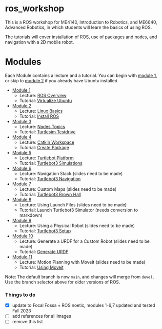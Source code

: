 # ros_workshop
This is a ROS workshop for ME4140, Introduction to Robotics, and ME6640, Advanced Robotics, in which students will learn the basics of using ROS.

The tutorials will cover installation of ROS, use of packages and nodes, and navigation with a 2D mobile robot. 

# Modules 

Each Module contains a lecture and a tutorial. You can begin with [module 1](module1/), or skip to [module 2](module2/) if you already have Ubuntu installed.

- [Module 1](module1/) 
  - Lecture: [ROS Overview](https://github.com/thillRobot/ros_workshop/blob/noetic/module1/lecture1_ros_overview/lecture1_ros_overview.pdf)
  - Tutorial: [Virtualize Ubuntu](https://github.com/thillRobot/ros_workshop/blob/noetic/module1/tutorial1_virtualize_ubuntu/tutorial1_virtualize_ubuntu.md)
- [Module 2](module2/) 
  - Lecture: [Linux Basics](https://github.com/thillRobot/ros_workshop/blob/noetic/module2/lecture2_linux_basics/lecture2_linux_basics.pdf)
  - Tutorial: [Install ROS](https://github.com/thillRobot/ros_workshop/blob/noetic/module2/tutorial2_install_ros/tutorial2_install_ros.md)
- [Module 3](module3/) 
  - Lecture: [Nodes Topics](https://github.com/thillRobot/ros_workshop/blob/noetic/module3/lecture3_nodes_topics/lecture3_nodes_topics.pdf)
  - Tutorial: [Turtlesim Testdrive](https://github.com/thillRobot/ros_workshop/blob/noetic/module3/tutorial3_turtlesim_testdrive/tutorial3_turtlesim_testdrive.md)
- [Module 4](module4/) 
  - Lecture: [Catkin Workspace](https://github.com/thillRobot/ros_workshop/blob/noetic/module4/lecture4_catkin_workspace/lecture4_catkin_workspace.pdf)
  - Tutorial: [Create Package](https://github.com/thillRobot/ros_workshop/blob/noetic/module4/tutorial4_create_package/tutorial4_create_package.md)
- [Module 5](module5/) 
  - Lecture: [Turtlebot Platform](https://github.com/thillRobot/ros_workshop/blob/noetic/module5/lecture5_turtlebot_platform/lecture5_turtlebot_platform.pdf)
  - Tutorial: [Turtlebot3 Simulations](https://github.com/thillRobot/ros_workshop/blob/noetic/module5/tutorial5_turtlebot3_simulations/tutorial5_turtlebot3_simulations.md) 
- [Module 6](module6/) 
  - Lecture: Navigation Stack (slides need to be made)
  - Tutorial: [Turtlebot3 Navigation](https://github.com/thillRobot/ros_workshop/blob/noetic/module6/tutorial6_turtlebot3_navigation/tutorial6_turtlebot3_navigation.md)
- [Module 7](module7/) 
  - Lecture: Custom Maps (slides need to be made)
  - Tutorial: [Turtlebot3 Brown Hall](https://github.com/thillRobot/ros_workshop/blob/noetic/module7/tutorial7_turtlebot3_brownhall/tutorial7_turtlebot3_brownhall.md)
- [Module 8](module8/) 
  - Lecture: Using Launch Files (slides need to be made)
  - Tutorial: Launch Turtlebot3 Simulator (needs conversion to markdown)
- [Module 9](module9/) 
  - Lecture: Using a Physical Robot (slides need to be made)
  - Tutorial: [Turtlebot3 Setup](https://github.com/thillRobot/turtlebot3_setup/blob/master/README.md)
- [Module 10](module10/) 
  - Lecture: Generate a URDF for a Custom Robot (slides need to be made)
  - Tutorial: [Generate URDF](https://github.com/thillRobot/ros_workshop/blob/noetic/module10/tutorial10_generate_urdf/tutorial10_generate_urdf.md)
- [Module 11](module11/) 
  - Lecture: Motion Planning with Moveit (slides need to be made)
  - Tutorial: [Using Moveit](https://github.com/thillRobot/ros_workshop/blob/noetic/module11/tutorial11_using_moveit/tutorial11_using_moveit.md)

Note: The default branch is now `main`, and changes will merge from `devel`. Use the branch selector above for older versions of ROS. 

### Things to do

- [x] update to Focal Fossa + ROS noetic, modules 1-6,7 updated and tested Fall 2023
- [ ] add references for all images
- [ ] remove this list
